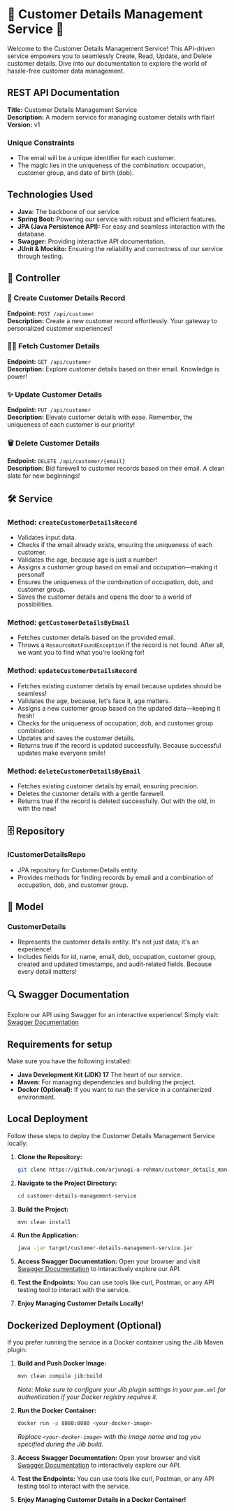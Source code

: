 
# 🌟 Customer Details Management Service 🌟

Welcome to the Customer Details Management Service! This API-driven service empowers you to seamlessly Create, Read, Update, and Delete customer details. Dive into our documentation to explore the world of hassle-free customer data management.

## REST API Documentation

**Title:** Customer Details Management Service  
**Description:** A modern service for managing customer details with flair!  
**Version:** v1

### Unique Constraints
- The email will be a unique identifier for each customer.
- The magic lies in the uniqueness of the combination: occupation, customer group, and date of birth (dob).

## Technologies Used

- **Java:** The backbone of our service.
- **Spring Boot:** Powering our service with robust and efficient features.
- **JPA (Java Persistence API):** For easy and seamless interaction with the database.
- **Swagger:** Providing interactive API documentation.
- **JUnit & Mockito:** Ensuring the reliability and correctness of our service through testing.

## 🚀 Controller

### 🌈 Create Customer Details Record

**Endpoint:** `POST /api/customer`  
**Description:** Create a new customer record effortlessly. Your gateway to personalized customer experiences!

### 🕵️‍♂️ Fetch Customer Details

**Endpoint:** `GET /api/customer`  
**Description:** Explore customer details based on their email. Knowledge is power!

### ✨ Update Customer Details

**Endpoint:** `PUT /api/customer`  
**Description:** Elevate customer details with ease. Remember, the uniqueness of each customer is our priority!

### 🗑️ Delete Customer Details

**Endpoint:** `DELETE /api/customer/{email}`  
**Description:** Bid farewell to customer records based on their email. A clean slate for new beginnings!

## 🛠️ Service

### Method: `createCustomerDetailsRecord`

- Validates input data.
- Checks if the email already exists, ensuring the uniqueness of each customer.
- Validates the age, because age is just a number!
- Assigns a customer group based on email and occupation—making it personal!
- Ensures the uniqueness of the combination of occupation, dob, and customer group.
- Saves the customer details and opens the door to a world of possibilities.

### Method: `getCustomerDetailsByEmail`

- Fetches customer details based on the provided email.
- Throws a `ResourceNotFoundException` if the record is not found. After all, we want you to find what you're looking for!

### Method: `updateCustomerDetailsRecord`

- Fetches existing customer details by email because updates should be seamless!
- Validates the age, because, let's face it, age matters.
- Assigns a new customer group based on the updated data—keeping it fresh!
- Checks for the uniqueness of occupation, dob, and customer group combination.
- Updates and saves the customer details.
- Returns true if the record is updated successfully. Because successful updates make everyone smile!

### Method: `deleteCustomerDetailsByEmail`

- Fetches existing customer details by email, ensuring precision.
- Deletes the customer details with a gentle farewell.
- Returns true if the record is deleted successfully. Out with the old, in with the new!

## 🗄️ Repository

### ICustomerDetailsRepo

- JPA repository for CustomerDetails entity.
- Provides methods for finding records by email and a combination of occupation, dob, and customer group.

## 🌈 Model

### CustomerDetails

- Represents the customer details entity. It's not just data; it's an experience!
- Includes fields for id, name, email, dob, occupation, customer group, created and updated timestamps, and audit-related fields. Because every detail matters!

## 🔍 Swagger Documentation

Explore our API using Swagger for an interactive experience! Simply visit: [Swagger Documentation](<your-swagger-docs-url>)




## Requirements for setup

Make sure you have the following installed:

- **Java Development Kit (JDK) 17** The heart of our service.
- **Maven:** For managing dependencies and building the project.
- **Docker (Optional):** If you want to run the service in a containerized environment.

## Local Deployment

Follow these steps to deploy the Customer Details Management Service locally:

1. **Clone the Repository:**
   ```bash
   git clone https://github.com/arjunagi-a-rehman/customer_details_management_service.git
   ```

2. **Navigate to the Project Directory:**
   ```bash
   cd customer-details-management-service
   ```

3. **Build the Project:**
   ```bash
   mvn clean install
   ```

4. **Run the Application:**
   ```bash
   java -jar target/customer-details-management-service.jar
   ```

5. **Access Swagger Documentation:**
   Open your browser and visit [Swagger Documentation](http://localhost:8080/swagger-ui/) to interactively explore our API.

6. **Test the Endpoints:**
   You can use tools like curl, Postman, or any API testing tool to interact with the service.

7. **Enjoy Managing Customer Details Locally!**

## Dockerized Deployment (Optional)

If you prefer running the service in a Docker container using the Jib Maven plugin:

1. **Build and Push Docker Image:**
   ```bash
   mvn clean compile jib:build
   ```

   _Note: Make sure to configure your Jib plugin settings in your `pom.xml` for authentication if your Docker registry requires it._

2. **Run the Docker Container:**
   ```bash
   docker run -p 8080:8080 <your-docker-image>
   ```

   _Replace `<your-docker-image>` with the image name and tag you specified during the Jib build._

3. **Access Swagger Documentation:**
   Open your browser and visit [Swagger Documentation](http://localhost:8080/swagger-ui/) to interactively explore our API.

4. **Test the Endpoints:**
   You can use tools like curl, Postman, or any API testing tool to interact with the service.

5. **Enjoy Managing Customer Details in a Docker Container!**
